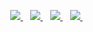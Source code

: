 <!--
**AlexanderBodin/alexanderbodin** is a ✨ _special_ ✨ repository because its `README.md` (this file) appears on your GitHub profile.

Here are some ideas to get you started:

- 🔭 I’m currently working on ...
- 🌱 I’m currently learning ...
- 👯 I’m looking to collaborate on ...
- 🤔 I’m looking for help with ...
- 💬 Ask me about ...
- 📫 How to reach me: ...
- 😄 Pronouns: ...
- ⚡ Fun fact: ...
-->
<p align="center">

<a href="https://www.linkedin.com/in/bodinalexander">
  <img src="https://img.shields.io/badge/linkedin-323330?style=for-the-badge&labelColor=black&color=black&logo=linkedin&logoColor=white" />
</a>&nbsp;&nbsp;
<a href="https://www.xing.com/profile/Alexander_Bodin2">
  <img src="https://img.shields.io/badge/xing-323330?style=for-the-badge&labelColor=black&color=black&logo=xing&logoColor=white" />
  </a>&nbsp;&nbsp;
<a href="https://www.twitter.com/alexanderbodin">
  <img src="https://img.shields.io/badge/twitter-323330?style=for-the-badge&labelColor=black&color=black&logo=twitter&logoColor=white" />
</a>&nbsp;&nbsp;
<a href="https://www.keybase.io/alexanderbodin">
  <img src="https://img.shields.io/badge/keybase-323330?style=for-the-badge&labelColor=black&color=black&logo=keybase&logoColor=white" />
</a>&nbsp;&nbsp;

</p>
